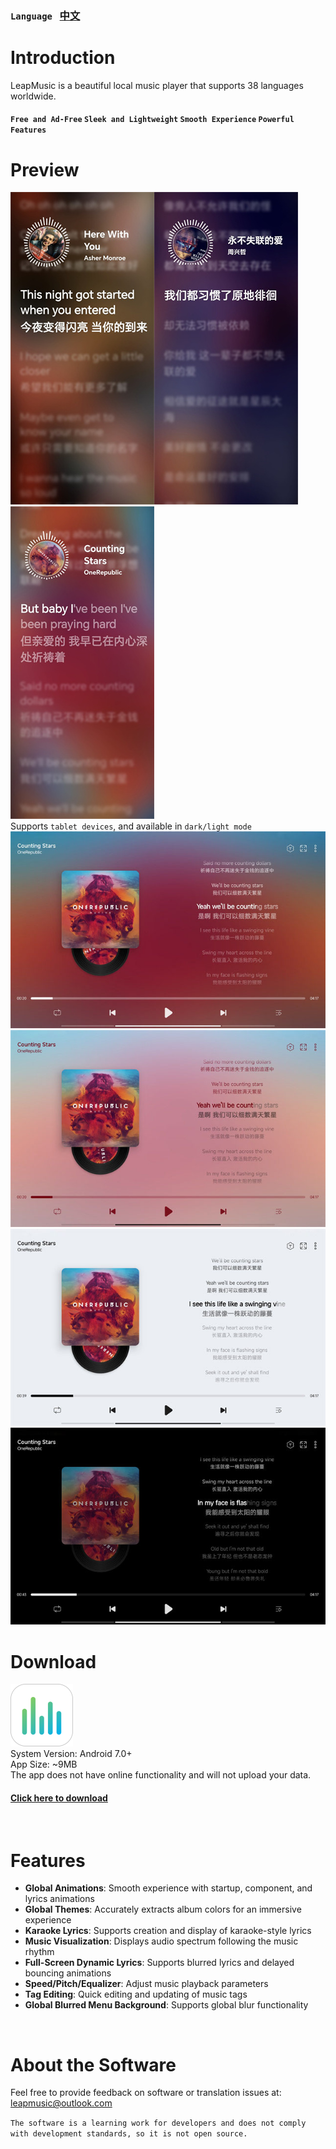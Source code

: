 ### `Language` &nbsp; [中文](https://github.com/xtdf/LeapMusic/blob/main/README.zh.md)

# Introduction
LeapMusic is a beautiful local music player that supports 38 languages worldwide.
#### `Free and Ad-Free` `Sleek and Lightweight` `Smooth Experience` `Powerful Features`

# Preview
![leapmusic](images/11.jpg)![leapmusic](images/12.jpg)![leapmusic](images/13.jpg)\
Supports `tablet devices`, and available in `dark/light mode`
![leapmusic](images/21.jpg)
![leapmusic](images/22.jpg)
![leapmusic](images/23.jpg)
![leapmusic](images/24.jpg)

# Download
![leapmusic](images/icon.png)\
System Version: Android 7.0+\
App Size: ~9MB\
The app does not have online functionality and will not upload your data.

#### [Click here to download](https://github.com/xtdf/LeapMusic/releases)

<br>

# Features
* __Global Animations__: Smooth experience with startup, component, and lyrics animations
* __Global Themes__: Accurately extracts album colors for an immersive experience
* __Karaoke Lyrics__: Supports creation and display of karaoke-style lyrics
* __Music Visualization__: Displays audio spectrum following the music rhythm
* __Full-Screen Dynamic Lyrics__: Supports blurred lyrics and delayed bouncing animations
* __Speed/Pitch/Equalizer__: Adjust music playback parameters
* __Tag Editing__: Quick editing and updating of music tags
* __Global Blurred Menu Background__: Supports global blur functionality

<br>

# About the Software
Feel free to provide feedback on software or translation issues at:\
leapmusic@outlook.com

`The software is a learning work for developers and does not comply with development standards, so it is not open source. `